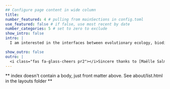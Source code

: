 ```yaml
---
## Configure page content in wide column
title: 
number_featured: 4 # pulling from mainSections in config.toml
use_featured: false # if false, use most recent by date
number_categories: 5 # set to zero to exclude
show_intro: false
intro: |
  I am interested in the interfaces between evolutionary ecology, biodiversity- ecosystem functioning and restoration ecology. My current research focuses on the relative contribution of taxonomic, functional and phylogenetic diversity to ecosystem function and services. I have great interest in the mechanisms shaping plant communities and theory-driven ecological restoration. I am also very interested in broader scales, phylogenetic comparative methods, macroevolutionary patterns and the evolution of plant sex. Scientific coordinator of the tree diversity experiment EFForTS-BEE. Ambassador of the Center for Open Science.

show_outro: false
outro: |
  <i class="fas fa-glass-cheers pr2"></i>Sincere thanks to [Maëlle Salmon](https://masalmon.eu/) for her help naming this Hugo theme!
---
```


** index doesn't contain a body, just front matter above.
See about/list.html in the layouts folder **
